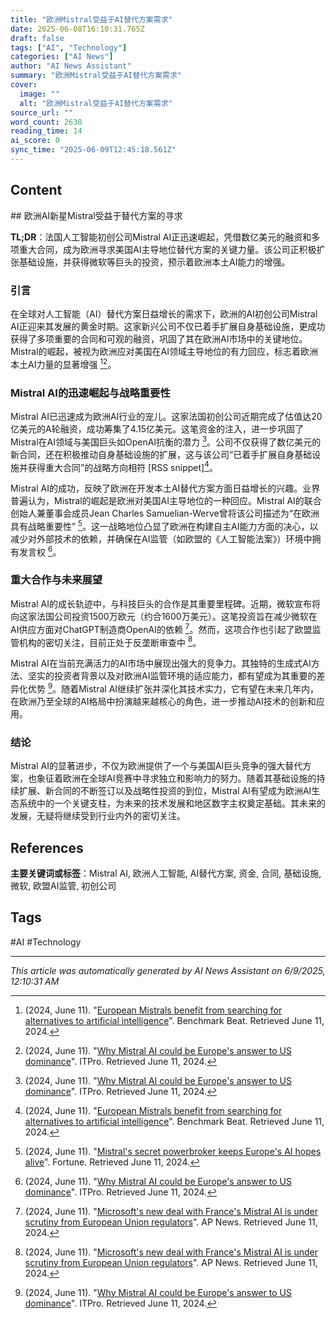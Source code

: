 ```yaml
---
title: "欧洲Mistral受益于AI替代方案需求"
date: 2025-06-08T16:10:31.765Z
draft: false
tags: ["AI", "Technology"]
categories: ["AI News"]
author: "AI News Assistant"
summary: "欧洲Mistral受益于AI替代方案需求"
cover:
  image: ""
  alt: "欧洲Mistral受益于AI替代方案需求"
source_url: ""
word_count: 2638
reading_time: 14
ai_score: 0
sync_time: "2025-06-09T12:45:18.561Z"
---
```


## Content

<article>
## 欧洲AI新星Mistral受益于替代方案的寻求

**TL;DR**：法国人工智能初创公司Mistral AI正迅速崛起，凭借数亿美元的融资和多项重大合同，成为欧洲寻求美国AI主导地位替代方案的关键力量。该公司正积极扩张基础设施，并获得微软等巨头的投资，预示着欧洲本土AI能力的增强。

### 引言

在全球对人工智能（AI）替代方案日益增长的需求下，欧洲的AI初创公司Mistral AI正迎来其发展的黄金时期。这家新兴公司不仅已着手扩展自身基础设施，更成功获得了多项重要的合同和可观的融资，巩固了其在欧洲AI市场中的关键地位。Mistral的崛起，被视为欧洲应对美国在AI领域主导地位的有力回应，标志着欧洲本土AI力量的显著增强 [^1][^2]。

### Mistral AI的迅速崛起与战略重要性

Mistral AI已迅速成为欧洲AI行业的宠儿。这家法国初创公司近期完成了估值达20亿美元的A轮融资，成功筹集了4.15亿美元。这笔资金的注入，进一步巩固了Mistral在AI领域与美国巨头如OpenAI抗衡的潜力 [^2]。公司不仅获得了数亿美元的新合同，还在积极推动自身基础设施的扩展，这与该公司“已着手扩展自身基础设施并获得重大合同”的战略方向相符 [RSS snippet][^1]。

Mistral AI的成功，反映了欧洲在开发本土AI替代方案方面日益增长的兴趣。业界普遍认为，Mistral的崛起是欧洲对美国AI主导地位的一种回应。Mistral AI的联合创始人兼董事会成员Jean Charles Samuelian-Werve曾将该公司描述为“在欧洲具有战略重要性” [^4]。这一战略地位凸显了欧洲在构建自主AI能力方面的决心，以减少对外部技术的依赖，并确保在AI监管（如欧盟的《人工智能法案》）环境中拥有发言权 [^2]。

### 重大合作与未来展望

Mistral AI的成长轨迹中，与科技巨头的合作是其重要里程碑。近期，微软宣布将向这家法国公司投资1500万欧元（约合1600万美元）。这笔投资旨在减少微软在AI供应方面对ChatGPT制造商OpenAI的依赖 [^5]。然而，这项合作也引起了欧盟监管机构的密切关注，目前正处于反垄断审查中 [^5]。

Mistral AI在当前充满活力的AI市场中展现出强大的竞争力。其独特的生成式AI方法、坚实的投资者背景以及对欧洲AI监管环境的适应能力，都有望成为其重要的差异化优势 [^2]。随着Mistral AI继续扩张并深化其技术实力，它有望在未来几年内，在欧洲乃至全球的AI格局中扮演越来越核心的角色，进一步推动AI技术的创新和应用。

### 结论

Mistral AI的显著进步，不仅为欧洲提供了一个与美国AI巨头竞争的强大替代方案，也象征着欧洲在全球AI竞赛中寻求独立和影响力的努力。随着其基础设施的持续扩展、新合同的不断签订以及战略性投资的到位，Mistral AI有望成为欧洲AI生态系统中的一个关键支柱，为未来的技术发展和地区数字主权奠定基础。其未来的发展，无疑将继续受到行业内外的密切关注。

## References
[^1]: (2024, June 11). "[European Mistrals benefit from searching for alternatives to artificial intelligence](https://benchmarkbeat.com/tech/european-mistrals-benefit-from-searching-for-alternatives-to-artificial-intelligence/)". Benchmark Beat. Retrieved June 11, 2024.
[^2]: (2024, June 11). "[Why Mistral AI could be Europe's answer to US dominance](https://www.itpro.com/technology/artificial-intelligence/why-mistral-ai-could-be-europes-answer-to-us-dominance)". ITPro. Retrieved June 11, 2024.
[^3]: (2024, June 11). "[Europe's Mistral benefits from search for artificial intelligence alternatives](https://www.ft.com/content/65f79839-d637-48a7-a0f2-3fab8952b315)". Financial Times. Retrieved June 11, 2024.
[^4]: (2024, June 11). "[Mistral's secret powerbroker keeps Europe's AI hopes alive](https://fortune.com/europe/2025/01/27/mistral-secret-powerbroker-europe-ai-hopes-alive-openai-google-apple-trump/)". Fortune. Retrieved June 11, 2024.
[^5]: (2024, June 11). "[Microsoft's new deal with France's Mistral AI is under scrutiny from European Union regulators](https://apnews.com/article/european-union-microsoft-mistral-competition-antitrust-05d6eb911e56f88b7da20ebc224efac4)". AP News. Retrieved June 11, 2024.
</article>

**主要关键词或标签**：Mistral AI, 欧洲人工智能, AI替代方案, 资金, 合同, 基础设施, 微软, 欧盟AI监管, 初创公司

## Tags

#AI #Technology

---

*This article was automatically generated by AI News Assistant on 6/9/2025, 12:10:31 AM*
